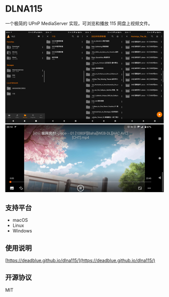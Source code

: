 # DLNA115

一个极简的 UPnP MediaServer 实现，可浏览和播放 115 网盘上视频文件。

![Discovery&Browse](docs/screenshot_1-4.jpg)
![Play](docs/screenshot_5.jpg)

## 支持平台

* macOS
* Linux
* Windows

## 使用说明

[https://deadblue.github.io/dlna115/](https://deadblue.github.io/dlna115/)


## 开源协议

MIT